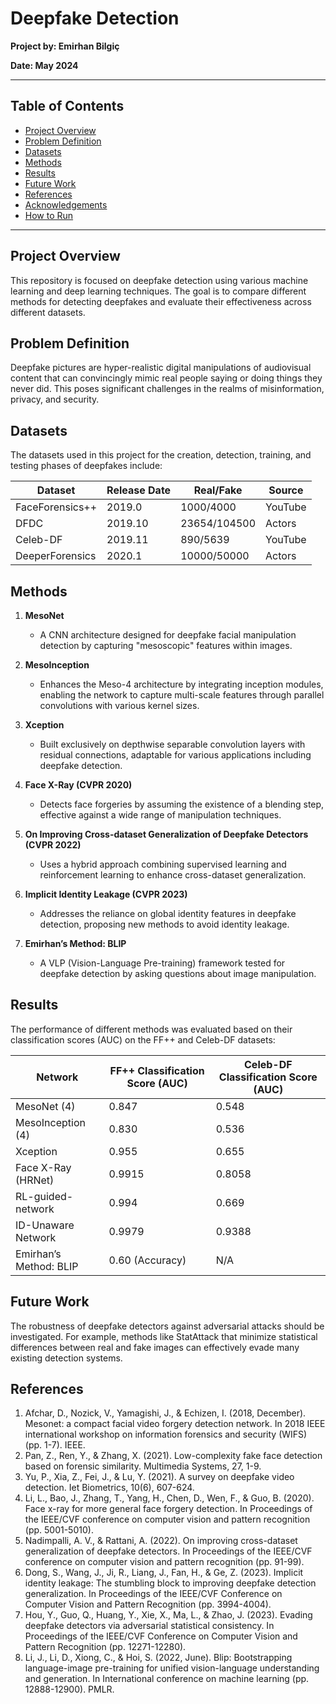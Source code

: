 # Deepfake Detection

**Project by: Emirhan Bilgiç**

**Date: May 2024**

---

## Table of Contents
- [Project Overview](#project-overview)
- [Problem Definition](#problem-definition)
- [Datasets](#datasets)
- [Methods](#methods)
- [Results](#results)
- [Future Work](#future-work)
- [References](#references)
- [Acknowledgements](#acknowledgements)
- [How to Run](#how-to-run)

---

## Project Overview

This repository is focused on deepfake detection using various machine learning and deep learning techniques. The goal is to compare different methods for detecting deepfakes and evaluate their effectiveness across different datasets.

## Problem Definition

Deepfake pictures are hyper-realistic digital manipulations of audiovisual content that can convincingly mimic real people saying or doing things they never did. This poses significant challenges in the realms of misinformation, privacy, and security.

## Datasets

The datasets used in this project for the creation, detection, training, and testing phases of deepfakes include:

| Dataset           | Release Date | Real/Fake  | Source   |
|-------------------|--------------|------------|----------|
| FaceForensics++   | 2019.0       | 1000/4000  | YouTube  |
| DFDC              | 2019.10      | 23654/104500 | Actors  |
| Celeb-DF          | 2019.11      | 890/5639   | YouTube  |
| DeeperForensics   | 2020.1       | 10000/50000 | Actors  |

## Methods

1. **MesoNet**
   - A CNN architecture designed for deepfake facial manipulation detection by capturing "mesoscopic" features within images.

2. **MesoInception**
   - Enhances the Meso-4 architecture by integrating inception modules, enabling the network to capture multi-scale features through parallel convolutions with various kernel sizes.

3. **Xception**
   - Built exclusively on depthwise separable convolution layers with residual connections, adaptable for various applications including deepfake detection.

4. **Face X-Ray (CVPR 2020)**
   - Detects face forgeries by assuming the existence of a blending step, effective against a wide range of manipulation techniques.

5. **On Improving Cross-dataset Generalization of Deepfake Detectors (CVPR 2022)**
   - Uses a hybrid approach combining supervised learning and reinforcement learning to enhance cross-dataset generalization.

6. **Implicit Identity Leakage (CVPR 2023)**
   - Addresses the reliance on global identity features in deepfake detection, proposing new methods to avoid identity leakage.

7. **Emirhan’s Method: BLIP**
   - A VLP (Vision-Language Pre-training) framework tested for deepfake detection by asking questions about image manipulation.

## Results

The performance of different methods was evaluated based on their classification scores (AUC) on the FF++ and Celeb-DF datasets:

| Network              | FF++ Classification Score (AUC) | Celeb-DF Classification Score (AUC) |
|----------------------|---------------------------------|------------------------------------|
| MesoNet (4)          | 0.847                           | 0.548                              |
| MesoInception (4)    | 0.830                           | 0.536                              |
| Xception             | 0.955                           | 0.655                              |
| Face X-Ray (HRNet)   | 0.9915                          | 0.8058                             |
| RL-guided-network    | 0.994                           | 0.669                              |
| ID-Unaware Network   | 0.9979                          | 0.9388                             |
| Emirhan’s Method: BLIP | 0.60 (Accuracy)                 | N/A                                |

## Future Work

The robustness of deepfake detectors against adversarial attacks should be investigated. For example, methods like StatAttack that minimize statistical differences between real and fake images can effectively evade many existing detection systems.

## References

1. Afchar, D., Nozick, V., Yamagishi, J., & Echizen, I. (2018, December). Mesonet: a compact facial video forgery detection network. In 2018 IEEE international workshop on information forensics and security (WIFS) (pp. 1-7). IEEE.
2. Pan, Z., Ren, Y., & Zhang, X. (2021). Low-complexity fake face detection based on forensic similarity. Multimedia Systems, 27, 1-9.
3. Yu, P., Xia, Z., Fei, J., & Lu, Y. (2021). A survey on deepfake video detection. Iet Biometrics, 10(6), 607-624.
4. Li, L., Bao, J., Zhang, T., Yang, H., Chen, D., Wen, F., & Guo, B. (2020). Face x-ray for more general face forgery detection. In Proceedings of the IEEE/CVF conference on computer vision and pattern recognition (pp. 5001-5010).
5. Nadimpalli, A. V., & Rattani, A. (2022). On improving cross-dataset generalization of deepfake detectors. In Proceedings of the IEEE/CVF conference on computer vision and pattern recognition (pp. 91-99).
6. Dong, S., Wang, J., Ji, R., Liang, J., Fan, H., & Ge, Z. (2023). Implicit identity leakage: The stumbling block to improving deepfake detection generalization. In Proceedings of the IEEE/CVF Conference on Computer Vision and Pattern Recognition (pp. 3994-4004).
7. Hou, Y., Guo, Q., Huang, Y., Xie, X., Ma, L., & Zhao, J. (2023). Evading deepfake detectors via adversarial statistical consistency. In Proceedings of the IEEE/CVF Conference on Computer Vision and Pattern Recognition (pp. 12271-12280).
8. Li, J., Li, D., Xiong, C., & Hoi, S. (2022, June). Blip: Bootstrapping language-image pre-training for unified vision-language understanding and generation. In International conference on machine learning (pp. 12888-12900). PMLR.


